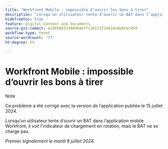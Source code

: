 ```yaml
---
title: "Workfront Mobile : impossible d’ouvrir les bons à tirer"
description: "Lorsqu’un utilisateur tente d’ouvrir un BAT dans l’application mobile Workfront, il voit l’indicateur de chargement en rotation, mais le BAT ne se charge pas."
hidefromtoc: true
feature: Digital Content and Documents
source-git-commit: ecd8588333404b8effc26111f34618c8e9cec459
workflow-type: tm+mt
source-wordcount: '77'
ht-degree: 5%

---
```



# Workfront Mobile : impossible d’ouvrir les bons à tirer

>[!NOTE]
>
>Ce problème a été corrigé avec la version de l’application publiée le 15 juillet 2024.

Lorsqu’un utilisateur tente d’ouvrir un BAT dans l’application mobile Workfront, il voit l’indicateur de chargement en rotation, mais le BAT ne se charge pas.

_Premier signalement le mardi 8 juillet 2024._
